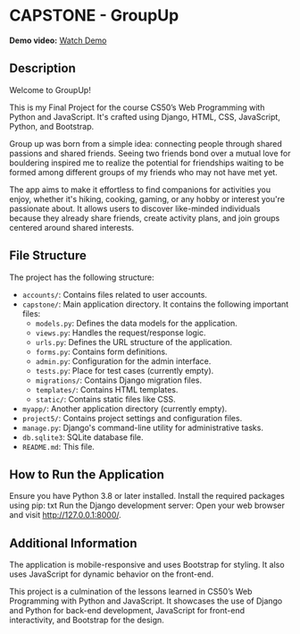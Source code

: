 # CAPSTONE - GroupUp

**Demo video:** [Watch Demo](https://youtu.be/#)

## Description

Welcome to GroupUp!

This is my Final Project for the course CS50’s Web Programming with Python and JavaScript. It's crafted using Django, HTML, CSS, JavaScript, Python, and Bootstrap.

Group up was born from a simple idea: connecting people through shared passions and shared friends. Seeing two friends bond over a mutual love for bouldering inspired me to realize the potential for friendships waiting to be formed among different groups of my friends who may not have met yet.

The app aims to make it effortless to find companions for activities you enjoy, whether it's hiking, cooking, gaming, or any hobby or interest you're passionate about. It allows users to discover like-minded individuals because they already share friends, create activity plans, and join groups centered around shared interests.


## File Structure

The project has the following structure:

- `accounts/`: Contains files related to user accounts.
- `capstone/`: Main application directory. It contains the following important files:
    - `models.py`: Defines the data models for the application.
    - `views.py`: Handles the request/response logic.
    - `urls.py`: Defines the URL structure of the application.
    - `forms.py`: Contains form definitions.
    - `admin.py`: Configuration for the admin interface.
    - `tests.py`: Place for test cases (currently empty).
    - `migrations/`: Contains Django migration files.
    - `templates/`: Contains HTML templates.
    - `static/`: Contains static files like CSS.
- `myapp/`: Another application directory (currently empty).
- `project5/`: Contains project settings and configuration files.
- `manage.py`: Django's command-line utility for administrative tasks.
- `db.sqlite3`: SQLite database file.
- `README.md`: This file.


## How to Run the Application
Ensure you have Python 3.8 or later installed.
Install the required packages using pip:
txt
Run the Django development server:
Open your web browser and visit http://127.0.0.1:8000/.


## Additional Information
The application is mobile-responsive and uses Bootstrap for styling. It also uses JavaScript for dynamic behavior on the front-end.

This project is a culmination of the lessons learned in CS50’s Web Programming with Python and JavaScript. It showcases the use of Django and Python for back-end development, JavaScript for front-end interactivity, and Bootstrap for the design.